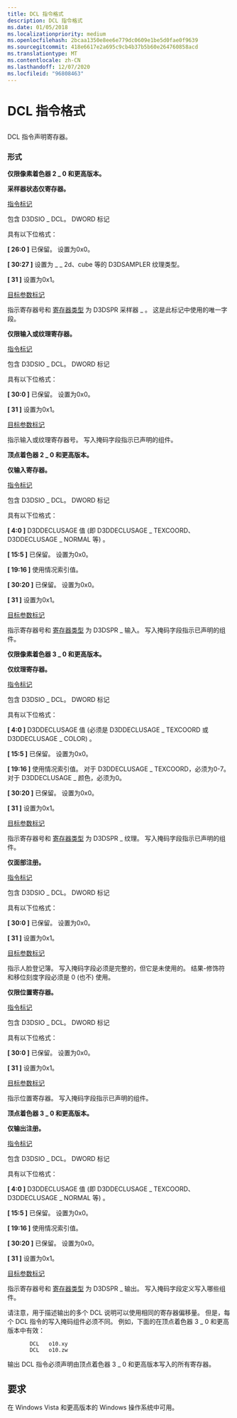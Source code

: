 ```yaml
---
title: DCL 指令格式
description: DCL 指令格式
ms.date: 01/05/2018
ms.localizationpriority: medium
ms.openlocfilehash: 2bcaa1350e8ee6e779dc0609e1be5d0fae0f9639
ms.sourcegitcommit: 418e6617e2a695c9cb4b37b5b60e264760858acd
ms.translationtype: MT
ms.contentlocale: zh-CN
ms.lasthandoff: 12/07/2020
ms.locfileid: "96808463"
---
```

# <a name="dcl-instruction-format"></a>DCL 指令格式


## <span id="ddk_dcl_instruction_gg"></span><span id="DDK_DCL_INSTRUCTION_GG"></span>


DCL 指令声明寄存器。

### <a name="span-idformatspanspan-idformatspanformat"></a><span id="format"></span><span id="FORMAT"></span>形式

**仅限像素着色器 2 \_ 0 和更高版本。**

**采样器状态仅寄存器。**

[指令标记](instruction-token.md)

包含 D3DSIO \_ DCL。
DWORD 标记

具有以下位格式：

**\[ 26:0 \]** 已保留。 设置为0x0。

**\[ 30:27 \]** 设置为 \_ \_ 2d、cube 等的 D3DSAMPLER 纹理类型。

**\[ 31 \]** 设置为0x1。

[目标参数标记](destination-parameter-token.md)

指示寄存器号和 [寄存器类型](/windows-hardware/drivers/ddi/d3d9types/ne-d3d9types-_d3dshader_param_register_type) 为 D3DSPR 采样器 \_ 。 这是此标记中使用的唯一字段。

**仅限输入或纹理寄存器。**

[指令标记](instruction-token.md)

包含 D3DSIO \_ DCL。
DWORD 标记

具有以下位格式：

**\[ 30:0 \]** 已保留。 设置为0x0。

**\[ 31 \]** 设置为0x1。

[目标参数标记](destination-parameter-token.md)

指示输入或纹理寄存器号。 写入掩码字段指示已声明的组件。

**顶点着色器 2 \_ 0 和更高版本。**

**仅输入寄存器。**

[指令标记](instruction-token.md)

包含 D3DSIO \_ DCL。
DWORD 标记

具有以下位格式：

**\[ 4:0 \]** D3DDECLUSAGE 值 (即 D3DDECLUSAGE \_ TEXCOORD、D3DDECLUSAGE \_ NORMAL 等) 。

**\[ 15:5 \]** 已保留。 设置为0x0。

**\[ 19:16 \]** 使用情况索引值。

**\[ 30:20 \]** 已保留。 设置为0x0。

**\[ 31 \]** 设置为0x1。

[目标参数标记](destination-parameter-token.md)

指示寄存器号和 [寄存器类型](/windows-hardware/drivers/ddi/d3d9types/ne-d3d9types-_d3dshader_param_register_type) 为 D3DSPR \_ 输入。 写入掩码字段指示已声明的组件。

**仅限像素着色器 3 \_ 0 和更高版本。**

**仅纹理寄存器。**

[指令标记](instruction-token.md)

包含 D3DSIO \_ DCL。
DWORD 标记

具有以下位格式：

**\[ 4:0 \]** D3DDECLUSAGE 值 (必须是 D3DDECLUSAGE \_ TEXCOORD 或 D3DDECLUSAGE \_ COLOR) 。

**\[ 15:5 \]** 已保留。 设置为0x0。

**\[ 19:16 \]** 使用情况索引值。 对于 D3DDECLUSAGE \_ TEXCOORD，必须为0-7。 对于 D3DDECLUSAGE \_ 颜色，必须为0。

**\[ 30:20 \]** 已保留。 设置为0x0。

**\[ 31 \]** 设置为0x1。

[目标参数标记](destination-parameter-token.md)

指示寄存器号和 [寄存器类型](/windows-hardware/drivers/ddi/d3d9types/ne-d3d9types-_d3dshader_param_register_type) 为 D3DSPR \_ 纹理。 写入掩码字段指示已声明的组件。

**仅面部注册。**

[指令标记](instruction-token.md)

包含 D3DSIO \_ DCL。
DWORD 标记

具有以下位格式：

**\[ 30:0 \]** 已保留。 设置为0x0。

**\[ 31 \]** 设置为0x1。

[目标参数标记](destination-parameter-token.md)

指示人脸登记簿。 写入掩码字段必须是完整的，但它是未使用的。 结果-修饰符和移位刻度字段必须是 0 (也不) 使用。

**仅限位置寄存器。**

[指令标记](instruction-token.md)

包含 D3DSIO \_ DCL。
DWORD 标记

具有以下位格式：

**\[ 30:0 \]** 已保留。 设置为0x0。

**\[ 31 \]** 设置为0x1。

[目标参数标记](destination-parameter-token.md)

指示位置寄存器。 写入掩码字段指示已声明的组件。

**顶点着色器 3 \_ 0 和更高版本。**

**仅输出注册。**

[指令标记](instruction-token.md)

包含 D3DSIO \_ DCL。
DWORD 标记

具有以下位格式：

**\[ 4:0 \]** D3DDECLUSAGE 值 (即 D3DDECLUSAGE \_ TEXCOORD、D3DDECLUSAGE \_ NORMAL 等) 。

**\[ 15:5 \]** 已保留。 设置为0x0。

**\[ 19:16 \]** 使用情况索引值。

**\[ 30:20 \]** 已保留。 设置为0x0。

**\[ 31 \]** 设置为0x1。

[目标参数标记](destination-parameter-token.md)

指示寄存器号和 [寄存器类型](/windows-hardware/drivers/ddi/d3d9types/ne-d3d9types-_d3dshader_param_register_type) 为 D3DSPR \_ 输出。 写入掩码字段定义写入哪些组件。

请注意，用于描述输出的多个 DCL 说明可以使用相同的寄存器偏移量。 但是，每个 DCL 指令的写入掩码组件必须不同。 例如，下面的在顶点着色器 3 \_ 0 和更高版本中有效：

```registry
       DCL   o10.xy
       DCL   o10.zw
```

输出 DCL 指令必须声明由顶点着色器 3 \_ 0 和更高版本写入的所有寄存器。

## <a name="span-idrequirementsspanspan-idrequirementsspanspan-idrequirementsspanrequirements"></a><span id="Requirements"></span><span id="requirements"></span><span id="REQUIREMENTS"></span>要求


在 Windows Vista 和更高版本的 Windows 操作系统中可用。

 

